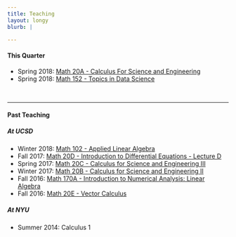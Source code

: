 ```yaml
---
title: Teaching
layout: longy
blurb: |

---
```


#### This Quarter

  - Spring 2018: [Math 20A - Calculus For Science and Engineering][math20a] 
  - Spring 2018: [Math 152 - Topics in Data Science][math152] 
  
   [math152]:http://thanghuynh.org/teaching/math152_s18.html
   [math20a]:http://thanghuynh.org/teaching/math20a_s18.html
   

-------

#### Past Teaching  

##### At UCSD

  - Winter 2018: [Math 102 - Applied Linear Algebra][math102]
  - Fall 2017: [Math 20D - Introduction to Differential Equations - Lecture D][math20D]   
  - Spring 2017: [Math 20C - Calculus for Science and Engineering III][math20C]
  - Winter 2017: [Math 20B - Calculus for Science and Engineering II][math20B]
  - Fall 2016: [Math 170A - Introduction to Numerical Analysis: Linear Algebra][math170a]
  - Fall 2016: [Math 20E - Vector Calculus][math20e]

   [math102]:http://thanghuynh.org/teaching/math102_w18.html
   [math20d]:http://thanghuynh.org/teaching/math20d_f17.html 
   [math20c]:http://thanghuynh.org/teaching/math20c_s17.html
   [math20b]:http://thanghuynh.org/teaching/math20b_s17.html 
   [math20e]:http://thanghuynh.org/teaching/math20e_f16.html 
   [math170a]:http://thanghuynh.org/teaching/math170a_f16.html

##### At NYU

  - Summer 2014: Calculus 1
